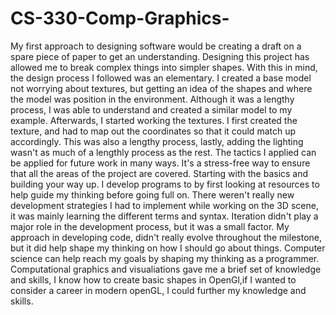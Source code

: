 # CS-330-Comp-Graphics-
My first approach to designing software would be creating a draft on a spare piece of paper to get an understanding. Designing this project has allowed me to break complex things into simpler shapes. With this in mind, the design process I followed was an elementary. I created a base model not worrying about textures, but getting an idea of the shapes and where the model was position in the environment. Although it was a lengthy process, I was able to understand and created a similar model to my example. Afterwards, I started working the textures. I first created the texture, and had to map out the coordinates so that it could match up accordingly. This was also a lengthy process, lastly, adding the lighting wasn't as much of a lengthly process as the rest. The tactics I applied can be applied for future work in many ways. It's a stress-free way to ensure that all the areas of the project are covered. Starting with the basics and building your way up. I develop programs to by first looking at resources to help guide my thinking before going full on. There weren't really new development strategies I had to implement while working on the 3D scene, it was mainly learning the different terms and syntax. Iteration didn't play a major role in the development process, but it was a small factor. My approach in developing code, didn't really evolve throughout the milestone, but it did help shape my thinking on how I should go about things. Computer science can help reach my goals by shaping my thinking as a programmer. Computational graphics and visualiations gave me a brief set of knowledge and skills, I know how to create basic shapes in OpenGl,if I wanted to consider a career in modern openGL, I could further my knowledge and skills.
